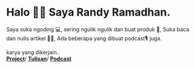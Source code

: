 <div>
  <h1>Halo 👋🏻 Saya Randy Ramadhan.</h1>
  <p>Saya suka ngoding 💻, sering ngulik ngulik dan buat produk 🔬, Suka baca dan nulis artikel ✍🏻, Ada beberapa yang dibuat podcast🎙️ juga.</p>
  karya yang dikerjain..
  <br>
  <a class="text-dark mr-2" href="https://randynetworks.tech/projects"><u><b>Project</b></u></a>/
  <a class="text-dark mr-2" href="https://randynetworks.tech/notes"><u><b>Tulisan</b></u></a>/
  <a class="text-dark mr-2" href="https://randynetworks.tech/podcasts"><u><b>Podcast</b></u></a>
